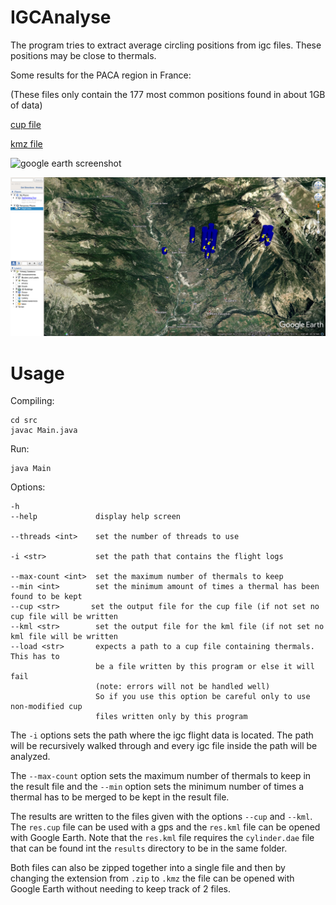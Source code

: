 # IGCAnalyse

The program tries to extract average circling positions
from igc files. These positions may be close to thermals.

Some results for the PACA region in France:

(These files only contain the 177 most common positions found in about 1GB of data)

[cup file](results/res.cup)

[kmz file](results/res.kmz)

![google earth screenshot](results/google_earth_screenshot_1.png)

![google earth screenshot](results/google_earth_screenshot_2.png)

# Usage

Compiling:
```
cd src
javac Main.java
```

Run:
```
java Main
```

Options:
```
-h
--help             display help screen

--threads <int>    set the number of threads to use

-i <str>           set the path that contains the flight logs

--max-count <int>  set the maximum number of thermals to keep
--min <int>        set the minimum amount of times a thermal has been found to be kept
--cup <str>       set the output file for the cup file (if not set no cup file will be written
--kml <str>        set the output file for the kml file (if not set no kml file will be written
--load <str>       expects a path to a cup file containing thermals. This has to
                   be a file written by this program or else it will fail
                   (note: errors will not be handled well)
                   So if you use this option be careful only to use non-modified cup
                   files written only by this program
```

The `-i` options sets the path where the igc flight data is located. The path
will be recursively walked through and every igc file inside the path will
be analyzed.

The `--max-count` option sets the maximum number of thermals to keep in the result
file and the `--min` option sets the minimum number of times a thermal has to be merged
to be kept in the result file.

The results are written to the files given with the options `--cup` and `--kml`. The `res.cup` file
can be used with a gps and the `res.kml` file can be opened with Google Earth.
Note that the `res.kml` file requires the `cylinder.dae` file that can be found
int the `results` directory to be in the same folder.

Both files can also be zipped together into a single file and then by changing
the extension from `.zip` to `.kmz` the file can be opened with Google Earth
without needing to keep track of 2 files.